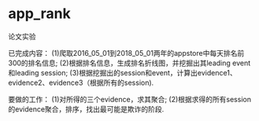 # app_rank
论文实验

已完成内容：
(1)爬取2016_05_01到2018_05_01两年的appstore中每天排名前300的排名信息;
(2)根据排名信息，生成排名折线图，并挖掘出其leading event和leading session;
(3)根据挖掘出的session和event，计算出evidence1、evidence2、evidence3（根据所有的session).

要做的工作：
(1)对所得的三个evidence，求其聚合;
(2)根据求得的所有session的evidence聚合，排序，找出最可能是欺诈的阶段.